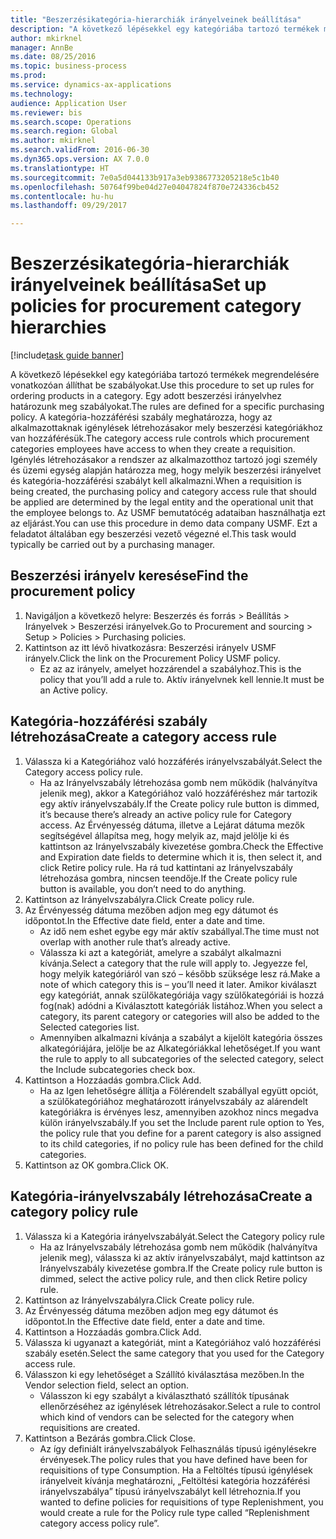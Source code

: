```yaml
--- 
title: "Beszerzésikategória-hierarchiák irányelveinek beállítása"
description: "A következő lépésekkel egy kategóriába tartozó termékek megrendelésére vonatkozóan állíthat be szabályokat."
author: mkirknel
manager: AnnBe
ms.date: 08/25/2016
ms.topic: business-process
ms.prod: 
ms.service: dynamics-ax-applications
ms.technology: 
audience: Application User
ms.reviewer: bis
ms.search.scope: Operations
ms.search.region: Global
ms.author: mkirknel
ms.search.validFrom: 2016-06-30
ms.dyn365.ops.version: AX 7.0.0
ms.translationtype: HT
ms.sourcegitcommit: 7e0a5d044133b917a3eb9386773205218e5c1b40
ms.openlocfilehash: 50764f99be04d27e04047824f870e724336cb452
ms.contentlocale: hu-hu
ms.lasthandoff: 09/29/2017

---
```

# <a name="set-up-policies-for-procurement-category-hierarchies"></a><span data-ttu-id="4aa4d-103">Beszerzésikategória-hierarchiák irányelveinek beállítása</span><span class="sxs-lookup"><span data-stu-id="4aa4d-103">Set up policies for procurement category hierarchies</span></span>

[!include[task guide banner](../../includes/task-guide-banner.md)]

<span data-ttu-id="4aa4d-104">A következő lépésekkel egy kategóriába tartozó termékek megrendelésére vonatkozóan állíthat be szabályokat.</span><span class="sxs-lookup"><span data-stu-id="4aa4d-104">Use this procedure to set up rules for ordering products in a category.</span></span> <span data-ttu-id="4aa4d-105">Egy adott beszerzési irányelvhez határozunk meg szabályokat.</span><span class="sxs-lookup"><span data-stu-id="4aa4d-105">The rules are defined for a specific purchasing policy.</span></span> <span data-ttu-id="4aa4d-106">A kategória-hozzáférési szabály meghatározza, hogy az alkalmazottaknak igénylések létrehozásakor mely beszerzési kategóriákhoz van hozzáférésük.</span><span class="sxs-lookup"><span data-stu-id="4aa4d-106">The category access rule controls which procurement categories employees have access to when they create a requisition.</span></span> <span data-ttu-id="4aa4d-107">Igénylés létrehozásakor a rendszer az alkalmazotthoz tartozó jogi személy és üzemi egység alapján határozza meg, hogy melyik beszerzési irányelvet és kategória-hozzáférési szabályt kell alkalmazni.</span><span class="sxs-lookup"><span data-stu-id="4aa4d-107">When a requisition is being created, the purchasing policy and category access rule that should be applied are determined by the legal entity and the operational unit that the employee belongs to.</span></span> <span data-ttu-id="4aa4d-108">Az USMF bemutatócég adataiban használhatja ezt az eljárást.</span><span class="sxs-lookup"><span data-stu-id="4aa4d-108">You can use this procedure in demo data company USMF.</span></span> <span data-ttu-id="4aa4d-109">Ezt a feladatot általában egy beszerzési vezető végezné el.</span><span class="sxs-lookup"><span data-stu-id="4aa4d-109">This task would typically be carried out by a purchasing manager.</span></span>


## <a name="find-the-procurement-policy"></a><span data-ttu-id="4aa4d-110">Beszerzési irányelv keresése</span><span class="sxs-lookup"><span data-stu-id="4aa4d-110">Find the procurement policy</span></span>
1. <span data-ttu-id="4aa4d-111">Navigáljon a következő helyre: Beszerzés és forrás > Beállítás > Irányelvek > Beszerzési irányelvek.</span><span class="sxs-lookup"><span data-stu-id="4aa4d-111">Go to Procurement and sourcing > Setup > Policies > Purchasing policies.</span></span>
2. <span data-ttu-id="4aa4d-112">Kattintson az itt lévő hivatkozásra: Beszerzési irányelv USMF irányelv.</span><span class="sxs-lookup"><span data-stu-id="4aa4d-112">Click the link on the Procurement Policy USMF policy.</span></span>
    * <span data-ttu-id="4aa4d-113">Ez az az irányelv, amelyet hozzárendel a szabályhoz.</span><span class="sxs-lookup"><span data-stu-id="4aa4d-113">This is the policy that you’ll add a rule to.</span></span> <span data-ttu-id="4aa4d-114">Aktív irányelvnek kell lennie.</span><span class="sxs-lookup"><span data-stu-id="4aa4d-114">It must be an Active policy.</span></span>  

## <a name="create-a-category-access-rule"></a><span data-ttu-id="4aa4d-115">Kategória-hozzáférési szabály létrehozása</span><span class="sxs-lookup"><span data-stu-id="4aa4d-115">Create a category access rule</span></span>
1. <span data-ttu-id="4aa4d-116">Válassza ki a Kategóriához való hozzáférés irányelvszabályát.</span><span class="sxs-lookup"><span data-stu-id="4aa4d-116">Select the Category access policy rule.</span></span>
    * <span data-ttu-id="4aa4d-117">Ha az Irányelvszabály létrehozása gomb nem működik (halványítva jelenik meg), akkor a Kategóriához való hozzáféréshez már tartozik egy aktív irányelvszabály.</span><span class="sxs-lookup"><span data-stu-id="4aa4d-117">If the Create policy rule button is dimmed, it’s because there’s already an active policy rule for Category access.</span></span> <span data-ttu-id="4aa4d-118">Az Érvényesség dátuma, illetve a Lejárat dátuma mezők segítségével állapítsa meg, hogy melyik az, majd jelölje ki és kattintson az Irányelvszabály kivezetése gombra.</span><span class="sxs-lookup"><span data-stu-id="4aa4d-118">Check the Effective and Expiration date fields to determine which it is, then select it, and click Retire policy rule.</span></span> <span data-ttu-id="4aa4d-119">Ha rá tud kattintani az Irányelvszabály létrehozása gombra, nincsen teendője.</span><span class="sxs-lookup"><span data-stu-id="4aa4d-119">If the Create policy rule button is available, you don’t need to do anything.</span></span>  
2. <span data-ttu-id="4aa4d-120">Kattintson az Irányelvszabályra.</span><span class="sxs-lookup"><span data-stu-id="4aa4d-120">Click Create policy rule.</span></span>
3. <span data-ttu-id="4aa4d-121">Az Érvényesség dátuma mezőben adjon meg egy dátumot és időpontot.</span><span class="sxs-lookup"><span data-stu-id="4aa4d-121">In the Effective date field, enter a date and time.</span></span>
    * <span data-ttu-id="4aa4d-122">Az idő nem eshet egybe egy már aktív szabállyal.</span><span class="sxs-lookup"><span data-stu-id="4aa4d-122">The time must not overlap with another rule that’s already active.</span></span>  
    * <span data-ttu-id="4aa4d-123">Válassza ki azt a kategóriát, amelyre a szabályt alkalmazni kívánja.</span><span class="sxs-lookup"><span data-stu-id="4aa4d-123">Select a category that the rule will apply to.</span></span> <span data-ttu-id="4aa4d-124">Jegyezze fel, hogy melyik kategóriáról van szó – később szüksége lesz rá.</span><span class="sxs-lookup"><span data-stu-id="4aa4d-124">Make a note of which category this is – you’ll need it later.</span></span> <span data-ttu-id="4aa4d-125">Amikor kiválaszt egy kategóriát, annak szülőkategóriája vagy szülőkategóriái is hozzá fog(nak) adódni a Kiválasztott kategóriák listához.</span><span class="sxs-lookup"><span data-stu-id="4aa4d-125">When you select a category, its parent category or categories will also be added to the Selected categories list.</span></span>  
    * <span data-ttu-id="4aa4d-126">Amennyiben alkalmazni kívánja a szabályt a kijelölt kategória összes alkategóriájára, jelölje be az Alkategóriákkal lehetőséget.</span><span class="sxs-lookup"><span data-stu-id="4aa4d-126">If you want the rule to apply to all subcategories of the selected category, select the Include subcategories check box.</span></span>  
4. <span data-ttu-id="4aa4d-127">Kattintson a Hozzáadás gombra.</span><span class="sxs-lookup"><span data-stu-id="4aa4d-127">Click Add.</span></span>
    * <span data-ttu-id="4aa4d-128">Ha az Igen lehetőségre állítja a Fölérendelt szabállyal együtt opciót, a szülőkategóriához meghatározott irányelvszabály az alárendelt kategóriákra is érvényes lesz, amennyiben azokhoz nincs megadva külön irányelvszabály.</span><span class="sxs-lookup"><span data-stu-id="4aa4d-128">If you set the Include parent rule option to Yes, the policy rule that you define for a parent category is also assigned to its child categories, if no policy rule has been defined for the child categories.</span></span>  
5. <span data-ttu-id="4aa4d-129">Kattintson az OK gombra.</span><span class="sxs-lookup"><span data-stu-id="4aa4d-129">Click OK.</span></span>

## <a name="create-a-category-policy-rule"></a><span data-ttu-id="4aa4d-130">Kategória-irányelvszabály létrehozása</span><span class="sxs-lookup"><span data-stu-id="4aa4d-130">Create a category policy rule</span></span>
1. <span data-ttu-id="4aa4d-131">Válassza ki a Kategória irányelvszabályát.</span><span class="sxs-lookup"><span data-stu-id="4aa4d-131">Select the Category policy rule</span></span>
    * <span data-ttu-id="4aa4d-132">Ha az Irányelvszabály létrehozása gomb nem működik (halványítva jelenik meg), válassza ki az aktív irányelvszabályt, majd kattintson az Irányelvszabály kivezetése gombra.</span><span class="sxs-lookup"><span data-stu-id="4aa4d-132">If the Create policy rule button is dimmed, select the active policy rule, and then click Retire policy rule.</span></span>  
2. <span data-ttu-id="4aa4d-133">Kattintson az Irányelvszabályra.</span><span class="sxs-lookup"><span data-stu-id="4aa4d-133">Click Create policy rule.</span></span>
3. <span data-ttu-id="4aa4d-134">Az Érvényesség dátuma mezőben adjon meg egy dátumot és időpontot.</span><span class="sxs-lookup"><span data-stu-id="4aa4d-134">In the Effective date field, enter a date and time.</span></span>
4. <span data-ttu-id="4aa4d-135">Kattintson a Hozzáadás gombra.</span><span class="sxs-lookup"><span data-stu-id="4aa4d-135">Click Add.</span></span>
5. <span data-ttu-id="4aa4d-136">Válassza ki ugyanazt a kategóriát, mint a Kategóriához való hozzáférési szabály esetén.</span><span class="sxs-lookup"><span data-stu-id="4aa4d-136">Select the same category that you used for the Category access rule.</span></span>
6. <span data-ttu-id="4aa4d-137">Válasszon ki egy lehetőséget a Szállító kiválasztása mezőben.</span><span class="sxs-lookup"><span data-stu-id="4aa4d-137">In the Vendor selection field, select an option.</span></span>
    * <span data-ttu-id="4aa4d-138">Válasszon ki egy szabályt a kiválasztható szállítók típusának ellenőrzéséhez az igénylések létrehozásakor.</span><span class="sxs-lookup"><span data-stu-id="4aa4d-138">Select a rule to control which kind of vendors can be selected for the category when requisitions are created.</span></span>  
7. <span data-ttu-id="4aa4d-139">Kattintson a Bezárás gombra.</span><span class="sxs-lookup"><span data-stu-id="4aa4d-139">Click Close.</span></span>
    * <span data-ttu-id="4aa4d-140">Az így definiált irányelvszabályok Felhasználás típusú igénylésekre érvényesek.</span><span class="sxs-lookup"><span data-stu-id="4aa4d-140">The policy rules that you have defined have been for requisitions of type Consumption.</span></span> <span data-ttu-id="4aa4d-141">Ha a Feltöltés típusú igénylések irányelveit kívánja meghatározni, „Feltöltési kategória hozzáférési irányelvszabálya” típusú irányelvszabályt kell létrehoznia.</span><span class="sxs-lookup"><span data-stu-id="4aa4d-141">If you wanted to define policies for requisitions of type Replenishment, you would create a rule for the Policy rule type called “Replenishment category access policy rule”.</span></span>  


